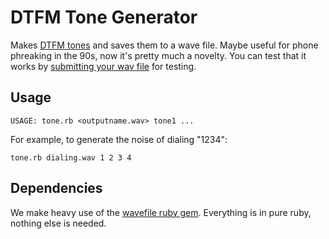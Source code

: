 # DTFM Tone Generator

Makes [DTFM tones](http://www.dialabc.com/sound/dtmf.html) and saves them to a wave file. Maybe useful for phone phreaking in the 90s, now it's pretty much a novelty. You can test that it works by [submitting your wav file](http://dialabc.com/sound/detect/index.html) for testing.

## Usage

    USAGE: tone.rb <outputname.wav> tone1 ...

For example, to generate the noise of dialing "1234":

    tone.rb dialing.wav 1 2 3 4

## Dependencies

We make heavy use of the [wavefile ruby gem](http://wavefilegem.com/). Everything is in pure ruby, nothing else is needed.
